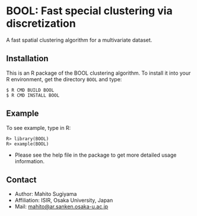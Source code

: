 BOOL: Fast special clustering via discretization
================================================

A fast spatial clustering algorithm for a multivariate dataset.

Installation
------------

This is an R package of the BOOL clustering algorithm.
To install it into your R environment, get the directory `BOOL` and type:

	$ R CMD BUILD BOOL
	$ R CMD INSTALL BOOL

Example
-------
To see example, type in R:

	R> library(BOOL)
	R> example(BOOL)

* Please see the help file in the package to get more detailed usage information.

Contact
-------

* Author: Mahito Sugiyama
* Affiliation: ISIR, Osaka University, Japan
* Mail: mahito@ar.sanken.osaka-u.ac.jp
